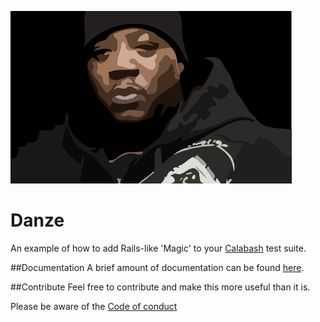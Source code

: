 ![](assets/BillyDanze.png)

# Danze
An example of how to add Rails-like 'Magic' to your [Calabash](http://calaba.sh/) test suite.

##Documentation
A brief amount of documentation can be found [here](http://danze.mattriley.wtf).

##Contribute
Feel free to contribute and make this more useful than it is.

Please be aware of the [Code of conduct](code_of_conduct.md)